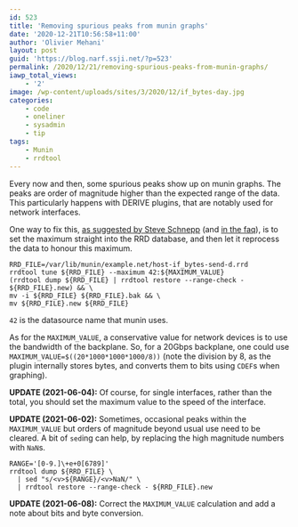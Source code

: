```yaml
---
id: 523
title: 'Removing spurious peaks from munin graphs'
date: '2020-12-21T10:56:58+11:00'
author: 'Olivier Mehani'
layout: post
guid: 'https://blog.narf.ssji.net/?p=523'
permalink: /2020/12/21/removing-spurious-peaks-from-munin-graphs/
iawp_total_views:
    - '2'
image: /wp-content/uploads/sites/3/2020/12/if_bytes-day.jpg
categories:
    - code
    - oneliner
    - sysadmin
    - tip
tags:
    - Munin
    - rrdtool
---
```


Every now and then, some spurious peaks show up on munin graphs. The peaks are order of magnitude higher than the expected range of the data. This particularly happens with DERIVE plugins, that are notably used for network interfaces.

One way to fix this, [as suggested by Steve Schnepp](https://grokbase.com/t/sf/munin-users/09bqzv8rq9/high-peak-in-network-graph-how-to-prevent-it#200911240vzx9jgws1fdek4v2508nqfmsr) (and [in the faq](http://munin-monitoring.org/wiki/faq#Q:Ieditedmyplugintohaveminmaxvaluesbuttheyarenottakenintoaccount)), is to set the maximum straight into the RRD database, and then let it reprocess the data to honour this maximum.

```
RRD_FILE=/var/lib/munin/example.net/host-if_bytes-send-d.rrd
rrdtool tune ${RRD_FILE} --maximum 42:${MAXIMUM_VALUE}
(rrdtool dump ${RRD_FILE} | rrdtool restore --range-check - ${RRD_FILE}.new) && \
mv -i ${RRD_FILE} ${RRD_FILE}.bak && \
mv ${RRD_FILE}.new ${RRD_FILE}
```

`42` is the datasource name that munin uses.

As for the `MAXIMUM_VALUE`, a conservative value for network devices is to use the bandwidth of the backplane. So, for a 20Gbps backplane, one could use `MAXIMUM_VALUE=$((20*1000*1000*1000/8))` (note the division by 8, as the plugin internally stores bytes, and converts them to bits using `CDEF`s when graphing).

**UPDATE (2021-06-04):** Of course, for single interfaces, rather than the total, you should set the maximum value to the speed of the interface.

**UPDATE (2021-06-02):** Sometimes, occasional peaks within the `MAXIMUM_VALUE` but orders of magnitude beyond usual use need to be cleared. A bit of `sed`ing can help, by replacing the high magnitude numbers with `NaN`s.

```
RANGE='[0-9.]\+e+0[6789]'
rrdtool dump ${RRD_FILE} \
  | sed "s/<v>${RANGE}/<v>NaN/" \
  | rrdtool restore --range-check - ${RRD_FILE}.new
```

**UPDATE (2021-06-08):** Correct the `MAXIMUM_VALUE` calculation and add a note about bits and byte conversion.